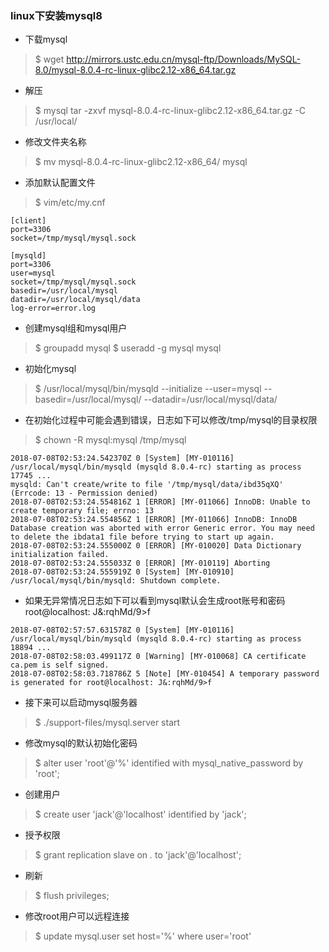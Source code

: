 ### linux下安装mysql8
* 下载mysql 
> $ wget http://mirrors.ustc.edu.cn/mysql-ftp/Downloads/MySQL-8.0/mysql-8.0.4-rc-linux-glibc2.12-x86_64.tar.gz
* 解压
> $ mysql tar -zxvf mysql-8.0.4-rc-linux-glibc2.12-x86_64.tar.gz -C /usr/local/
* 修改文件夹名称 
> $ mv mysql-8.0.4-rc-linux-glibc2.12-x86_64/ mysql
* 添加默认配置文件
> $ vim/etc/my.cnf

```
[client]
port=3306
socket=/tmp/mysql/mysql.sock

[mysqld]
port=3306
user=mysql
socket=/tmp/mysql/mysql.sock
basedir=/usr/local/mysql
datadir=/usr/local/mysql/data
log-error=error.log
```

* 创建mysql组和mysql用户
> $ groupadd mysql
> $ useradd -g mysql mysql

* 初始化mysql 
> $ /usr/local/mysql/bin/mysqld  --initialize --user=mysql --basedir=/usr/local/mysql/ --datadir=/usr/local/mysql/data/


* 在初始化过程中可能会遇到错误，日志如下可以修改/tmp/mysql的目录权限
> $ chown -R mysql:mysql /tmp/mysql

```
2018-07-08T02:53:24.542370Z 0 [System] [MY-010116] /usr/local/mysql/bin/mysqld (mysqld 8.0.4-rc) starting as process 17745 ...
mysqld: Can't create/write to file '/tmp/mysql/data/ibd35qXQ' (Errcode: 13 - Permission denied)
2018-07-08T02:53:24.554816Z 1 [ERROR] [MY-011066] InnoDB: Unable to create temporary file; errno: 13
2018-07-08T02:53:24.554856Z 1 [ERROR] [MY-011066] InnoDB: InnoDB Database creation was aborted with error Generic error. You may need to delete the ibdata1 file before trying to start up again.
2018-07-08T02:53:24.555000Z 0 [ERROR] [MY-010020] Data Dictionary initialization failed.
2018-07-08T02:53:24.555033Z 0 [ERROR] [MY-010119] Aborting
2018-07-08T02:53:24.555919Z 0 [System] [MY-010910] /usr/local/mysql/bin/mysqld: Shutdown complete.
```

* 如果无异常情况日志如下可以看到mysql默认会生成root账号和密码root@localhost: J&:rqhMd/9>f
```
2018-07-08T02:57:57.631578Z 0 [System] [MY-010116] /usr/local/mysql/bin/mysqld (mysqld 8.0.4-rc) starting as process 18894 ...
2018-07-08T02:58:03.499117Z 0 [Warning] [MY-010068] CA certificate ca.pem is self signed.
2018-07-08T02:58:03.718786Z 5 [Note] [MY-010454] A temporary password is generated for root@localhost: J&:rqhMd/9>f
```

* 接下来可以启动mysql服务器
> $ ./support-files/mysql.server start
* 修改mysql的默认初始化密码
> $ alter user 'root'@'%' identified with mysql_native_password by 'root';
* 创建用户 
> $ create user 'jack'@'localhost' identified by 'jack';
* 授予权限 
> $ grant replication slave on *.* to 'jack'@'localhost';
* 刷新
> $ flush privileges; 
* 修改root用户可以远程连接
> $ update mysql.user set host='%' where user='root'